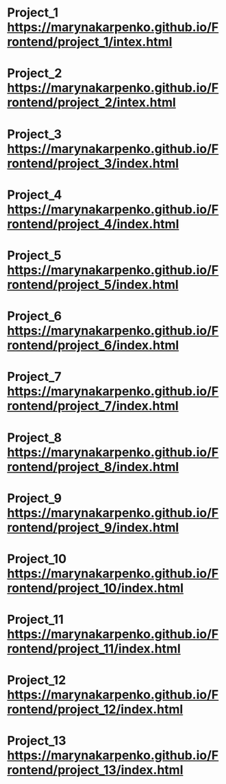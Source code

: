 # Project_1 https://marynakarpenko.github.io/Frontend/project_1/intex.html
# Project_2 https://marynakarpenko.github.io/Frontend/project_2/intex.html
# Project_3 https://marynakarpenko.github.io/Frontend/project_3/index.html
# Project_4 https://marynakarpenko.github.io/Frontend/project_4/index.html
# Project_5 https://marynakarpenko.github.io/Frontend/project_5/index.html
# Project_6 https://marynakarpenko.github.io/Frontend/project_6/index.html
# Project_7 https://marynakarpenko.github.io/Frontend/project_7/index.html
# Project_8 https://marynakarpenko.github.io/Frontend/project_8/index.html
# Project_9 https://marynakarpenko.github.io/Frontend/project_9/index.html
# Project_10 https://marynakarpenko.github.io/Frontend/project_10/index.html
# Project_11 https://marynakarpenko.github.io/Frontend/project_11/index.html
# Project_12 https://marynakarpenko.github.io/Frontend/project_12/index.html
# Project_13 https://marynakarpenko.github.io/Frontend/project_13/index.html
